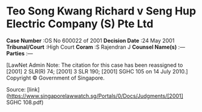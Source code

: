 # Teo Song Kwang Richard v Seng Hup Electric Company (S) Pte Ltd 



**Case Number** :OS No 600022 of 2001 **Decision Date** :24 May 2001 **Tribunal/Court** :High Court **Coram** :S Rajendran J **Counsel Name(s)** :— **Parties** :— 

[LawNet Admin Note: The citation for this case has been reassigned to <span class="citation">[2001] 2 SLR(R) 74</span>; <span class="citation">[2001] 3 SLR 190</span>; <span class="citation">[2001] SGHC 105</span> on 14 July 2010.] Copyright © Government of Singapore. 


Source: [link](https://www.singaporelawwatch.sg/Portals/0/Docs/Judgments/[2001] SGHC 108.pdf)
